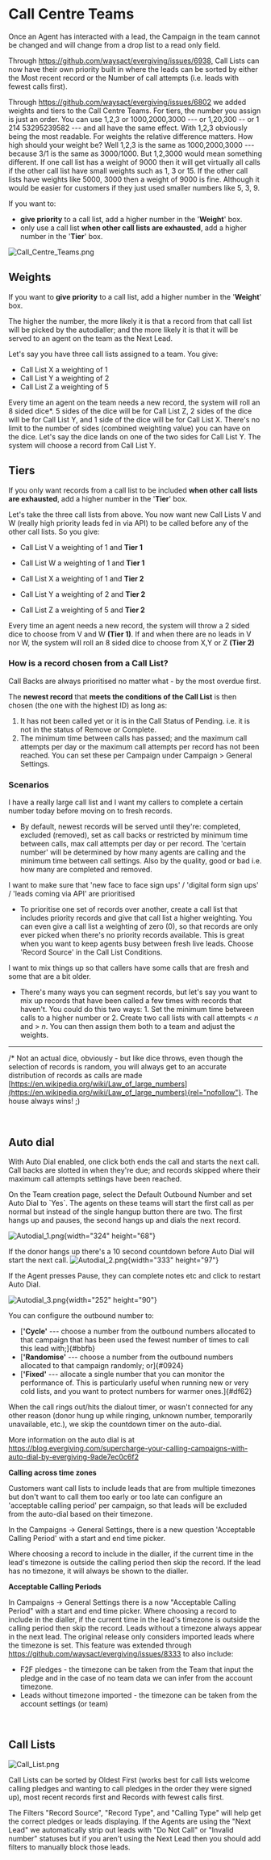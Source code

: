 # Call Centre Teams

Once an Agent has interacted with a lead, the Campaign in the team
cannot be changed and will change from a drop list to a read only field.

Through <https://github.com/waysact/evergiving/issues/6938,> Call Lists
can now have their own priority built in where the leads can be sorted
by either the Most recent record or the Number of call attempts (i.e.
leads with fewest calls first).

Through <https://github.com/waysact/evergiving/issues/6802> we added
weights and tiers to the Call Centre Teams. For tiers, the number you
assign is just an order. You can use 1,2,3 or 1000,2000,3000 --- or
1,20,300 \-- or 1 214 53295239582 --- and all have the same effect. With
1,2,3 obviously being the most readable. For weights the relative
difference matters. How high should your weight be? Well 1,2,3 is the
same as 1000,2000,3000 --- because 3/1 is the same as 3000/1000. But
1,2,3000 would mean something different. If one call list has a weight
of 9000 then it will get virtually all calls if the other call list have
small weights such as 1, 3 or 15. If the other call lists have weights
like 5000, 3000 then a weight of 9000 is fine. Although it would be
easier for customers if they just used smaller numbers like 5, 3, 9.

If you want to:

-   **give priority** to a call list, add a higher number in the
    \'**Weight**\' box.
-   only use a call list **when other call lists are exhausted**, add a
    higher number in the \'**Tier**\' box.

![Call_Centre_Teams.png](https://support.waysact.com/hc/article_attachments/360007373155/Call_Centre_Teams.png)

## Weights

If you want to **give priority** to a call list, add a higher number in
the \'**Weight**\' box.

The higher the number, the more likely it is that a record from that
call list will be picked by the autodialler; and the more likely it is
that it will be served to an agent on the team as the Next Lead.

Let\'s say you have three call lists assigned to a team. You give:

-   Call List X a weighting of 1
-   Call List Y a weighting of 2
-   Call List Z a weighting of 5

Every time an agent on the team needs a new record, the system will roll
an 8 sided dice\*. 5 sides of the dice will be for Call List Z, 2 sides
of the dice will be for Call List Y, and 1 side of the dice will be for
Call List X. There\'s no limit to the number of sides (combined
weighting value) you can have on the dice. Let\'s say the dice lands on
one of the two sides for Call List Y. The system will choose a record
from Call List Y.

## Tiers

If you only want records from a call list to be included **when other
call lists are exhausted**, add a higher number in the \'**Tier**\' box.

Let\'s take the three call lists from above. You now want new Call Lists
V and W (really high priority leads fed in via API) to be called before
any of the other call lists. So you give:

-   Call List V a weighting of 1 and **Tier 1**

-   Call List W a weighting of 1 and **Tier 1**

-   Call List X a weighting of 1 and **Tier 2**

-   Call List Y a weighting of 2 and **Tier 2**

-   Call List Z a weighting of 5 and **Tier 2**

Every time an agent needs a new record, the system will throw a 2 sided
dice to choose from V and W **(Tier 1)**. If and when there are no leads
in V nor W, the system will roll an 8 sided dice to choose from X,Y or Z
**(Tier 2)**

### How is a record chosen from a Call List?

Call Backs are always prioritised no matter what - by the most overdue
first.

The **newest record** that **meets the conditions of the Call List** is
then chosen (the one with the highest ID) as long as:

1.  It has not been called yet or it is in the Call Status of Pending.
    i.e. it is not in the status of Remove or Complete.
2.  The minimum time between calls has passed; and the maximum call
    attempts per day or the maximum call attempts per record has not
    been reached. You can set these per Campaign under Campaign \>
    General Settings.

### Scenarios

I have a really large call list and I want my callers to complete a
certain number today before moving on to fresh records.

-   By default, newest records will be served until they\'re: completed,
    excluded (removed), set as call backs or restricted by minimum time
    between calls, max call attempts per day or per record. The
    \'certain number\' will be determined by how many agents are calling
    and the minimum time between call settings. Also by the quality,
    good or bad i.e. how many are completed and removed.

I want to make sure that \'new face to face sign ups\' / \'digital form
sign ups\' / \'leads coming via API\' are prioritised

-   To prioritise one set of records over another, create a call list
    that includes priority records and give that call list a higher
    weighting. You can even give a call list a weighting of zero (0), so
    that records are only ever picked when there\'s no priority records
    available. This is great when you want to keep agents busy between
    fresh live leads. Choose \'Record Source\' in the Call List
    Conditions.

I want to mix things up so that callers have some calls that are fresh
and some that are a bit older.

-   There\'s many ways you can segment records, but let\'s say you want
    to mix up records that have been called a few times with records
    that haven\'t. You could do this two ways: 1. Set the minimum time
    between calls to a higher number or 2. Create two call lists with
    call attempts \< *n* and \> *n*. You can then assign them both to a
    team and adjust the weights.

------------------------------------------------------------------------

/\* Not an actual dice, obviously - but like dice throws, even though
the selection of records is random, you will always get to an accurate
distribution of records as calls are made
[https://en.wikipedia.org/wiki/Law_of_large_numbers](https://en.wikipedia.org/wiki/Law_of_large_numbers){rel="nofollow"}.
The house always wins! ;)

 

## Auto dial

With Auto Dial enabled, one click both ends the call and starts the next
call. Call backs are slotted in when they're due; and records skipped
where their maximum call attempts settings have been reached.

On the Team creation page, select the Default Outbound Number and set
Auto Dial to \`Yes\`. The agents on these teams will start the first
call as per normal but instead of the single hangup button there are
two. The first hangs up and pauses, the second hangs up and dials the
next record.

![Autodial_1.png](https://support.waysact.com/hc/article_attachments/360007421896/Autodial_1.png){width="324"
height="68"}

If the donor hangs up there's a 10 second countdown before Auto Dial
will start the next call.
![Autodial_2.png](https://support.waysact.com/hc/article_attachments/360007421916/Autodial_2.png){width="333"
height="97"}

If the Agent presses Pause, they can complete notes etc and click to
restart Auto Dial.

![Autodial_3.png](https://support.waysact.com/hc/article_attachments/360007374255/Autodial_3.png){width="252"
height="90"}

You can configure the outbound number to:

-   [**'Cycle'** --- choose a number from the outbound numbers allocated
    to that campaign that has been used the fewest number of times to
    call this lead with;]{#bbfb}
-   [**'Randomise'** --- choose a number from the outbound numbers
    allocated to that campaign randomly; or]{#0924}
-   [**'Fixed'** --- allocate a single number that you can monitor the
    performance of. This is particularly useful when running new or very
    cold lists, and you want to protect numbers for warmer ones.]{#df62}

When the call rings out/hits the dialout timer, or wasn\'t connected for
any other reason (donor hung up while ringing, unknown number,
temporarily unavailable, etc.), we skip the countdown timer on the
auto-dial.

More information on the auto dial is at
<https://blog.evergiving.com/supercharge-your-calling-campaigns-with-auto-dial-by-evergiving-9ade7ec0c6f2>

**Calling across time zones**

Customers want call lists to include leads that are from multiple
timezones but don\'t want to call them too early or too late can
configure an \'acceptable calling period\' per campaign, so that leads
will be excluded from the auto-dial based on their timezone.

In the Campaigns -\> General Settings, there is a new question
\'Acceptable Calling Period\' with a start and end time picker.

Where choosing a record to include in the dialler, if the current time
in the lead\'s timezone is outside the calling period then skip the
record. If the lead has no timezone, it will always be shown to the
dialler.

**Acceptable Calling Periods**

In Campaigns -\> General Settings there is a now \"Acceptable Calling
Period\" with a start and end time picker. Where choosing a record to
include in the dialler, if the current time in the lead\'s timezone is
outside the calling period then skip the record. Leads without a
timezone always appear in the next lead. The original release only
considers imported leads where the timezone is set. This feature was
extended through <https://github.com/waysact/evergiving/issues/8333> to
also include:

-   F2F pledges - the timezone can be taken from the Team that input the
    pledge and in the case of no team data we can infer from the account
    timezone.
-   Leads without timezone imported - the timezone can be taken from the
    account settings (or team)

 

## Call Lists

![Call_List.png](https://support.waysact.com/hc/article_attachments/4537416626191/Call_List.png)

Call Lists can be sorted by Oldest First (works best for call lists
welcome calling pledges and wanting to call pledges in the order they
were signed up), most recent records first and Records with fewest calls
first. 

The Filters \"Record Source\", \"Record Type\", and \"Calling Type\"
will help get the correct pledges or leads displaying. If the Agents are
using the \"Next Lead\" we automatically strip out leads with \"Do Not
Call\" or \"Invalid number\" statuses but if you aren\'t using the Next
Lead then you should add filters to manually block those leads.

 
